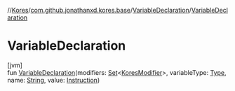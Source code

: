 //[Kores](../../../index.md)/[com.github.jonathanxd.kores.base](../index.md)/[VariableDeclaration](index.md)/[VariableDeclaration](-variable-declaration.md)

# VariableDeclaration

[jvm]\
fun [VariableDeclaration](-variable-declaration.md)(modifiers: [Set](https://kotlinlang.org/api/latest/jvm/stdlib/kotlin.collections/-set/index.html)<[KoresModifier](../-kores-modifier/index.md)>, variableType: [Type](https://docs.oracle.com/javase/8/docs/api/java/lang/reflect/Type.html), name: [String](https://kotlinlang.org/api/latest/jvm/stdlib/kotlin/-string/index.html), value: [Instruction](../../com.github.jonathanxd.kores/-instruction/index.md))
